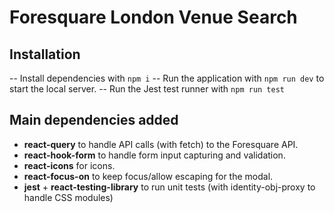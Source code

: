 
# Foresquare London Venue Search
  
  ## Installation
 -- Install dependencies with `npm i`
 -- Run the application with `npm run dev` to start the local server.
 -- Run the Jest test runner with `npm run test`

## Main dependencies added
- **react-query** to handle API calls (with fetch) to the Foresquare API.
- **react-hook-form** to handle form input capturing and validation.
- **react-icons** for icons.
- **react-focus-on** to keep focus/allow escaping for the modal.
- **jest** + **react-testing-library** to run unit tests (with identity-obj-proxy to handle CSS modules)